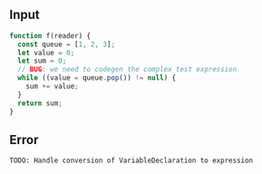
## Input

```javascript
function f(reader) {
  const queue = [1, 2, 3];
  let value = 0;
  let sum = 0;
  // BUG: we need to codegen the complex test expression
  while ((value = queue.pop()) != null) {
    sum += value;
  }
  return sum;
}

```


## Error

```
TODO: Handle conversion of VariableDeclaration to expression
```
          
      